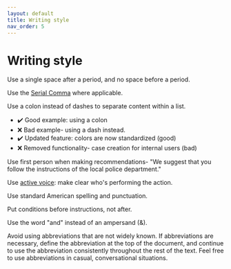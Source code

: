```yaml
---
layout: default
title: Writing style
nav_order: 5
---
```


# Writing style

Use a single space after a period, and no space before a period.

Use the [Serial Comma](https://www.merriam-webster.com/video/serial-comma) where applicable. 

Use a colon instead of dashes to separate content within a list.

- ✔️ Good example: using a colon
- ❌ Bad example- using a dash instead.
- ✔️ Updated feature: colors are now standardized (good)
- ❌ Removed functionality- case creation for internal users (bad)

Use first person when making recommendations- "We suggest that you follow the instructions of the local police department."

Use [active voice](https://developers.google.com/style/voice): make clear who's performing the action.

Use standard American spelling and punctuation.

Put conditions before instructions, not after.

Use the word "and" instead of an ampersand (&).

Avoid using abbreviations that are not widely known. If abbreviations are necessary, define the abbreviation at the top of the document, and continue to use the abbreviation consistently throughout the rest of the text. Feel free to use abbreviations in casual, conversational situations.
